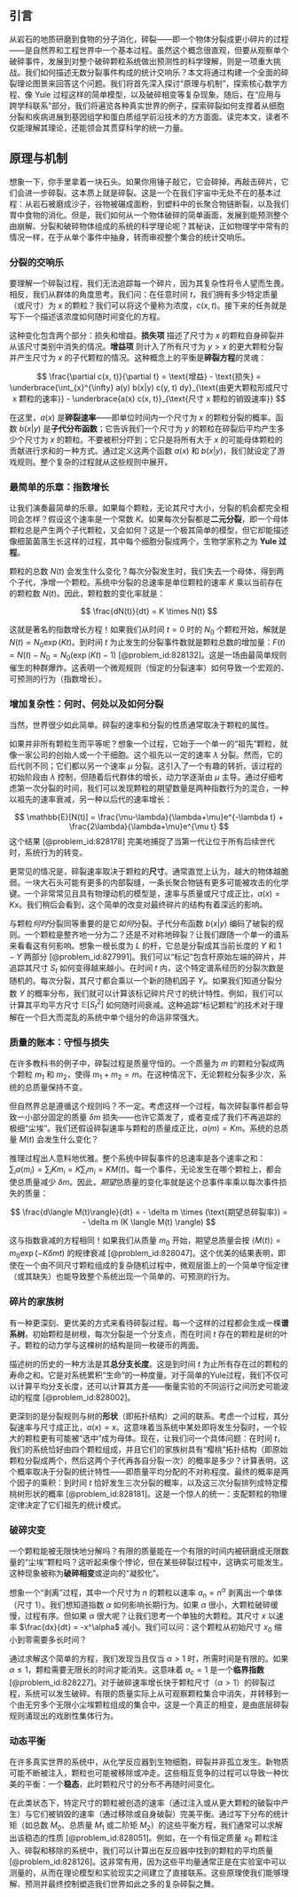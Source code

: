 ## 引言
从岩石的地质研磨到食物的分子消化，碎裂——即一个物体分裂成更小碎片的过程——是自然界和工程世界中一个基本过程。虽然这个概念很直观，但要从观察单个破碎事件，发展到对整个破碎颗粒系统做出预测性的科学理解，则是一项重大挑战。我们如何描述无数分裂事件构成的统计交响乐？本文将通过构建一个全面的碎裂理论图景来回答这个问题。我们将首先深入探讨“原理与机制”，探索核心数学方程、像 Yule 过程这样的简单模型，以及破碎相变等复杂现象。随后，在“应用与跨学科联系”部分，我们将遍览各种真实世界的例子，探索碎裂如何支撑着从细胞分裂和疾病进展到基因组学和蛋白质组学前沿技术的方方面面。读完本文，读者不仅能理解其理论，还能领会其贯穿科学的统一力量。

## 原理与机制

想象一下，你手里拿着一块石头。如果你用锤子敲它，它会碎掉。再敲击碎片，它们会进一步碎裂。这本质上就是碎裂。这是一个在我们宇宙中无处不在的基本过程：从岩石被磨成沙子，谷物被碾成面粉，到塑料中的长聚合物链断裂，以及我们胃中食物的消化。但是，我们如何从一个物体破碎的简单画面，发展到能预测整个由崩解、分裂和破碎物体组成的系统的科学理论呢？其秘诀，正如物理学中常有的情况一样，在于从单个事件中抽身，转而审视整个集合的统计交响乐。

### 分裂的交响乐

要理解一个碎裂过程，我们无法追踪每一个碎片，因为其复杂性将令人望而生畏。相反，我们从群体的角度思考。我们问：在任意时间 $t$，我们拥有多少特定质量（或尺寸）为 $x$ 的颗粒？我们可以将这个量称为浓度，$c(x, t)$。接下来的任务就是写下一个描述该浓度如何随时间变化的方程。

这种变化包含两个部分：损失和增益。**损失项** 描述了尺寸为 $x$ 的颗粒自身碎裂并从该尺寸类别中消失的情况。**增益项** 则计入了所有尺寸为 $y \gt x$ 的更大颗粒分裂并产生尺寸为 $x$ 的子代颗粒的情况。这种概念上的平衡是**碎裂方程**的灵魂：

$$
\frac{\partial c(x, t)}{\partial t} = \text{增益} - \text{损失} = \underbrace{\int_{x}^{\infty} a(y) b(x|y) c(y, t) dy}_{\text{由更大颗粒形成尺寸 x 颗粒的速率}} - \underbrace{a(x) c(x, t)}_{\text{尺寸 x 颗粒的销毁速率}}
$$

在这里，$a(x)$ 是**碎裂速率**——即单位时间内一个尺寸为 $x$ 的颗粒分裂的概率。函数 $b(x|y)$ 是**子代分布函数**；它告诉我们一个尺寸为 $y$ 的颗粒在碎裂后平均产生多少个尺寸为 $x$ 的颗粒。不要被积分吓到；它只是将所有大于 $x$ 的可能母体颗粒的贡献进行求和的一种方式。通过定义这两个函数 $a(x)$ 和 $b(x|y)$，我们就设定了游戏规则。整个复杂的过程就从这些规则中展开。

### 最简单的乐章：指数增长

让我们演奏最简单的乐章。如果每个颗粒，无论其尺寸大小，分裂的机会都完全相同会怎样？假设这个速率是一个常数 $K$。如果每次分裂都是**二元分裂**，即一个母体颗粒总是产生两个子代颗粒，又会如何？这是一个极其简单的模型，但它却能描述像细菌菌落生长这样的过程，其中每个细胞分裂成两个，生物学家称之为 **Yule 过程**。

颗粒的总数 $N(t)$ 会发生什么变化？每次分裂发生时，我们失去一个母体，得到两个子代，净增一个颗粒。系统中分裂的总速率是单位颗粒的速率 $K$ 乘以当前存在的颗粒数 $N(t)$。因此，颗粒数的变化率就是：

$$
\frac{dN(t)}{dt} = K \times N(t)
$$

这就是著名的指数增长方程！如果我们从时间 $t=0$ 时的 $N_0$ 个颗粒开始，解就是 $N(t) = N_0 \exp(Kt)$。到时间 $t$ 为止发生的分裂事件数就是颗粒总数的增加量：$F(t) = N(t) - N_0 = N_0(\exp(Kt)-1)$ [@problem_id:828132]。这是一场由最简单规则催生的种群爆炸。这表明一个微观规则（恒定的分裂速率）如何导致一个宏观的、可预测的行为（指数增长）。

### 增加复杂性：何时、何处以及如何分裂

当然，世界很少如此简单。碎裂的速率和分裂的性质通常取决于颗粒的属性。

如果并非所有颗粒生而平等呢？想象一个过程，它始于一个单一的“祖先”颗粒，就像一家公司的创始人或一个干细胞。这个祖先以一定的速率 $\lambda$ 分裂。然而，它的后代则不同；它们都以另一个速率 $\mu$ 分裂。这引入了一个有趣的转折。该过程的初始阶段由 $\lambda$ 控制，但随着后代群体的增长，动力学逐渐由 $\mu$ 主导。通过仔细考虑第一次分裂的时间，我们可以发现颗粒的期望数量是两种指数行为的混合，一种以祖先的速率衰减，另一种以后代的速率增长：

$$
\mathbb{E}[N(t)] = \frac{\mu-\lambda}{\lambda+\mu}e^{-\lambda t} + \frac{2\lambda}{\lambda+\mu}e^{\mu t}
$$
这个结果 [@problem_id:828178] 完美地捕捉了当第一代让位于所有后续世代时，系统行为的转变。

更常见的情况是，碎裂速率取决于颗粒的**尺寸**。通常直觉上认为，越大的物体越脆弱。一块大石头可能有更多的内部裂缝，一条长聚合物链有更多可能被攻击的化学键。一个非常常见且具有物理动机的模型是，速率与质量或尺寸成正比，$a(x) = Kx$。我们稍后会看到，这个简单的改变对最终碎片的结构有着深远的影响。

与颗粒*何时*分裂同等重要的是它*如何*分裂。子代分布函数 $b(x|y)$ 编码了破裂的规则。一个颗粒是整齐地一分为二？还是不对称地碎裂？让我们跟随一个单一的谱系来看看这有何影响。想象一根长度为 $L$ 的杆，它总是分裂成其当前长度的 $Y$ 和 $1-Y$ 两部分 [@problem_id:827991]。我们可以“标记”包含杆原始左端的碎片，并追踪其尺寸 $S_t$ 如何变得越来越小。在时间 $t$ 内，这个特定谱系经历的分裂次数是随机的。每次分裂，其尺寸都会乘以一个新的随机因子 $Y_i$。如果我们知道分裂分数 $Y$ 的概率分布，我们就可以计算该标记碎片尺寸的统计特性。例如，我们可以计算其平均平方尺寸 $\mathbb{E}[S_t^2]$ 如何随时间衰减。这种追踪“标记颗粒”的技术对于理解在一个巨大而混乱的系统中单个组分的命运非常强大。

### 质量的账本：守恒与损失

在许多教科书的例子中，碎裂过程是质量守恒的。一个质量为 $m$ 的颗粒分裂成两个颗粒 $m_1$ 和 $m_2$，使得 $m_1 + m_2 = m$。在这种情况下，无论颗粒分裂多少次，系统的总质量保持不变。

但自然界总是遵循这个规则吗？不一定。考虑这样一个过程，每次碎裂事件都会导致一小部分固定的质量 $\delta m$ 损失——也许它蒸发了，或者变成了我们不再追踪的极细“尘埃”。我们还假设碎裂速率与颗粒的质量成正比，$a(m) = Km$。系统的总质量 $M(t)$ 会发生什么变化？

推理过程出人意料地优雅。整个系统中碎裂事件的总速率是各个速率之和：$\sum_i a(m_i) = \sum_i K m_i = K \sum_i m_i = K M(t)$。每一个事件，无论发生在哪个颗粒上，都会使总质量减少 $\delta m$。因此，*期望*总质量的变化率就是这个总事件率乘以每次事件损失的质量：

$$
\frac{d\langle M(t)\rangle}{dt} = - \delta m \times (\text{期望总碎裂率}) = - \delta m (K \langle M(t) \rangle)
$$

这与指数衰减的方程相同！如果我们从质量 $m_0$ 开始，期望总质量会按 $\langle M(t)\rangle = m_0\exp(-K\delta m t)$ 的规律衰减 [@problem_id:828047]。这个优美的结果表明，即使在一个由不同尺寸颗粒组成的复杂随机过程中，微观层面上的一个简单守恒定律（或其缺失）也能导致整个系统出现一个简单的、可预测的行为。

### 碎片的家族树

有一种更深刻、更优美的方式来看待碎裂过程。每一个这样的过程都会生成一棵**谱系树**。初始颗粒是树根，每次分裂是一个分支点，而在时间 $t$ 存在的颗粒是树的叶子。颗粒的动力学与这棵树的结构是同一枚硬币的两面。

描述树的历史的一种方法是其**总分支长度**。这是到时间 $t$ 为止所有存在过的颗粒的寿命之和。它是对系统累积“生命”的一种度量。对于简单的Yule过程，我们不仅可以计算平均分支长度，还可以计算其方差——衡量实验的不同运行之间历史可能波动的程度 [@problem_id:828002]。

更深刻的是分裂规则与树的**形状**（即拓扑结构）之间的联系。考虑一个过程，其分裂速率与尺寸成正比，$a(x) = x$。这意味着当系统中某处即将发生分裂时，一个较大的颗粒更有可能被“选中”成为母体。现在，让我们问一个具体问题：在时间 $t$，我们的系统恰好由四个颗粒组成，并且它们的家族树具有“樱桃”拓扑结构（即原始颗粒分裂成两个，然后这两个子代再各自分裂一次）的概率是多少？计算表明，这个概率取决于分裂的统计特性——即质量平均分配的不对称程度。最终的概率是两个因子的乘积：到时间 $t$ 恰好发生三次分裂的概率，以及这三次分裂排列成特定樱桃树形状的概率 [@problem_id:828181]。这是一个惊人的统一：支配颗粒的物理定律决定了它们祖先的统计模式。

### 破碎灾变

一个颗粒能被无限快地分解吗？有限的质量能在一个有限的时间内被研磨成无限数量的“尘埃”颗粒吗？这听起来像个悖论，但在某些碎裂过程中，这确实可能发生。这种现象被称为**破碎相变**或逆向的“凝胶化”。

想象一个“剥离”过程，其中一个尺寸为 $n$ 的颗粒以速率 $a_n = n^\alpha$ 剥离出一个单体（尺寸 1）。我们想知道指数 $\alpha$ 如何影响长期行为。如果 $\alpha$ 很小，大颗粒破碎缓慢，过程有序。但如果 $\alpha$ 很大呢？让我们思考一个单独的大颗粒。其尺寸 $x$ 以速率 $\frac{dx}{dt} = -x^\alpha$ 减小。我们可以问：这个颗粒从初始尺寸 $x_0$ 缩小到零需要多长时间？

通过求解这个简单的方程，我们发现当且仅当 $\alpha > 1$ 时，所需时间是有限的。如果 $\alpha \le 1$，颗粒需要无限长的时间才能消失。这意味着 $\alpha_c = 1$ 是一个**临界指数** [@problem_id:828227]。对于破碎速率增长快于颗粒尺寸（$\alpha > 1$）的碎裂过程，系统可以发生破碎。有限的质量实际上从可观察颗粒集合中消失，并转移到一个由无穷多个无限小尘埃颗粒组成的集合中。这是一个真正的相变，是由底层碎裂规则涌现出的戏剧性集体行为。

### 动态平衡

在许多真实世界的系统中，从化学反应器到生物细胞，碎裂并非孤立发生。新物质可能不断被注入，颗粒也可能被移除或冲走。这些相互竞争的过程可以导致一种优美的平衡：一个**稳态**，此时颗粒尺寸的分布不再随时间变化。

在此类状态下，特定尺寸的颗粒被创造的速率（通过注入或从更大颗粒的破裂中产生）与它们被销毁的速率（通过移除或自身破裂）完美平衡。通过写下分布的统计矩（如总数 $M_0$、总质量 $M_1$ 或二阶矩 $M_2$）的这些平衡方程，我们通常可以求解出该稳态的性质 [@problem_id:828051]。例如，在一个有恒定质量 $x_0$ 颗粒注入、碎裂和移除的系统中，我们可以计算出在反应器中找到的颗粒的平均质量 [@problem_id:828126]。这非常有用，因为这些平均量通常正是在实验室中可以测量的，从而在理论模型和实验现实之间建立了直接联系。这些原理使我们能够理解、预测并最终控制塑造我们世界如此之多的复杂碎裂之舞。

